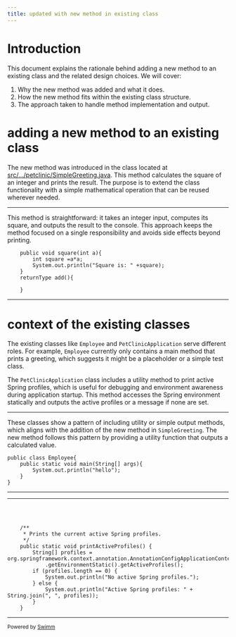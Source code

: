 ```yaml
---
title: updated with new method in existing class
---
```

# Introduction

This document explains the rationale behind adding a new method to an existing class and the related design choices. We will cover:

1. Why the new method was added and what it does.
2. How the new method fits within the existing class structure.
3. The approach taken to handle method implementation and output.

# adding a new method to an existing class

The new method was introduced in the class located at <SwmPath>[src/…/petclinic/SimpleGreeting.java](/src/main/java/org/springframework/samples/petclinic/SimpleGreeting.java)</SwmPath>. This method calculates the square of an integer and prints the result. The purpose is to extend the class functionality with a simple mathematical operation that can be reused wherever needed.

<SwmSnippet path="src/main/java/org/springframework/samples/petclinic/SimpleGreeting.java" line="21">

---

This method is straightforward: it takes an integer input, computes its square, and outputs the result to the console. This approach keeps the method focused on a single responsibility and avoids side effects beyond printing.

```
    public void square(int a){
        int square =a*a;
        System.out.println("Square is: " +square);
    }
    returnType add(){
        
    }
```

---

</SwmSnippet>

# context of the existing classes

The existing classes like <SwmToken path="/src/main/java/org/springframework/samples/petclinic/Employee.java" pos="1:4:4" line-data="public class Employee{">`Employee`</SwmToken> and <SwmToken path="/src/main/java/org/springframework/samples/petclinic/PetClinicApplication.java" pos="30:4:4" line-data="public class PetClinicApplication {">`PetClinicApplication`</SwmToken> serve different roles. For example, <SwmToken path="/src/main/java/org/springframework/samples/petclinic/Employee.java" pos="1:4:4" line-data="public class Employee{">`Employee`</SwmToken> currently only contains a main method that prints a greeting, which suggests it might be a placeholder or a simple test class.

The <SwmToken path="/src/main/java/org/springframework/samples/petclinic/PetClinicApplication.java" pos="30:4:4" line-data="public class PetClinicApplication {">`PetClinicApplication`</SwmToken> class includes a utility method to print active Spring profiles, which is useful for debugging and environment awareness during application startup. This method accesses the Spring environment statically and outputs the active profiles or a message if none are set.

<SwmSnippet path="src/main/java/org/springframework/samples/petclinic/Employee.java" line="1">

---

These classes show a pattern of including utility or simple output methods, which aligns with the addition of the new method in <SwmToken path="/src/main/java/org/springframework/samples/petclinic/SimpleGreeting.java" pos="1:4:4" line-data="public class SimpleGreeting {">`SimpleGreeting`</SwmToken>. The new method follows this pattern by providing a utility function that outputs a calculated value.

```
public class Employee{
    public static void main(String[] args){
        System.out.println("hello");
    }
}
```

---

</SwmSnippet>

<SwmSnippet path="src/main/java/org/springframework/samples/petclinic/PetClinicApplication.java" line="45">

---

&nbsp;

```
 
    /**
     * Prints the current active Spring profiles.
     */
    public static void printActiveProfiles() {
        String[] profiles = org.springframework.context.annotation.AnnotationConfigApplicationContext
            .getEnvironmentStatic().getActiveProfiles();
        if (profiles.length == 0) {
            System.out.println("No active Spring profiles.");
        } else {
            System.out.println("Active Spring profiles: " + String.join(", ", profiles));
        }
    }

```

---

</SwmSnippet>

<SwmMeta version="3.0.0" repo-id="Z2l0aHViJTNBJTNBc3ByaW5nLXBldGNsaW5pYyUzQSUzQXVtYWxpbmdhc3dhbWk=" repo-name="spring-petclinic"><sup>Powered by [Swimm](https://app.swimm.io/)</sup></SwmMeta>
